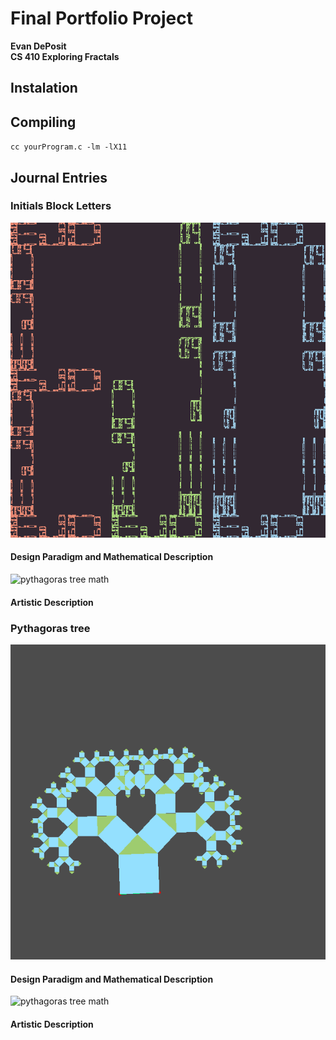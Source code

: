 # Final Portfolio Project
**Evan DePosit**  
**CS 410 Exploring Fractals**  

## Instalation

## Compiling

`cc yourProgram.c -lm -lX11`  

## Journal Entries

### Initials Block Letters

![pythagoras tree img](./img/ifc_name.bmp)

#### Design Paradigm and Mathematical Description

![pythagoras tree math](./img/ifc_name.png)

#### Artistic Description

### Pythagoras tree

![pythagoras tree img](./img/pythagorasTree.bmp)

#### Design Paradigm and Mathematical Description

![pythagoras tree math](./img/pythagorasTreeMath.png)

#### Artistic Description

